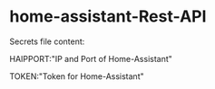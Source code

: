 # home-assistant-Rest-API
Secrets file content:

HAIPPORT:"IP and Port of Home-Assistant"
  
TOKEN:"Token for Home-Assistant"
